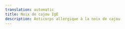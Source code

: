 ```yaml
---
translation: automatic
title: Noix de cajou IgE
description: Anticorps allergique à la noix de cajou
---
```

